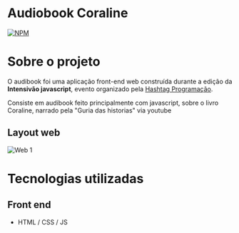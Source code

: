# Audiobook Coraline
[![NPM](https://img.shields.io/npm/l/react)](https://github.com/mateuscordeiro011/audiobook-coraline/blob/main/LICENSE)

# Sobre o projeto

O audibook foi uma aplicação front-end web construída durante a edição da **Intensivão javascript**, evento organizado pela [Hashtag Programação](https://www.hashtagtreinamentos.com "Site da Hashtag").

Consiste em audibook feito principalmente com javascript, sobre o livro Coraline, narrado pela "Guria das historias" via youtube

## Layout web
![Web 1](https://github.com/mateuscordeiro011/audiobook-coraline/assets/139250006/152ec251-c519-4013-bda2-b00ac19f72a0)

# Tecnologias utilizadas

## Front end
- HTML / CSS / JS

